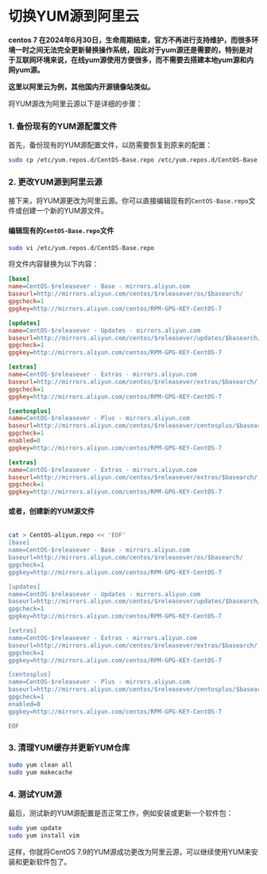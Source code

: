 # 切换YUM源到阿里云

**centos 7 在2024年6月30日，生命周期结束，官方不再进行支持维护，而很多环境一时之间无法完全更新替换操作系统，因此对于yum源还是需要的，特别是对于互联网环境来说，在线yum源使用方便很多，而不需要去搭建本地yum源和内网yum源。**

**这里以阿里云为例，其他国内开源镜像站类似。**

将YUM源改为阿里云源以下是详细的步骤：

### 1. 备份现有的YUM源配置文件

首先，备份现有的YUM源配置文件，以防需要恢复到原来的配置：

```bash
sudo cp /etc/yum.repos.d/CentOS-Base.repo /etc/yum.repos.d/CentOS-Base.repo.bak
```

### 2. 更改YUM源到阿里云源

接下来，将YUM源更改为阿里云源。你可以直接编辑现有的`CentOS-Base.repo`文件或创建一个新的YUM源文件。

#### 编辑现有的`CentOS-Base.repo`文件

```bash
sudo vi /etc/yum.repos.d/CentOS-Base.repo
```

将文件内容替换为以下内容：

```ini
[base]
name=CentOS-$releasever - Base - mirrors.aliyun.com
baseurl=http://mirrors.aliyun.com/centos/$releasever/os/$basearch/
gpgcheck=1
gpgkey=http://mirrors.aliyun.com/centos/RPM-GPG-KEY-CentOS-7

[updates]
name=CentOS-$releasever - Updates - mirrors.aliyun.com
baseurl=http://mirrors.aliyun.com/centos/$releasever/updates/$basearch/
gpgcheck=1
gpgkey=http://mirrors.aliyun.com/centos/RPM-GPG-KEY-CentOS-7

[extras]
name=CentOS-$releasever - Extras - mirrors.aliyun.com
baseurl=http://mirrors.aliyun.com/centos/$releasever/extras/$basearch/
gpgcheck=1
gpgkey=http://mirrors.aliyun.com/centos/RPM-GPG-KEY-CentOS-7

[centosplus]
name=CentOS-$releasever - Plus - mirrors.aliyun.com
baseurl=http://mirrors.aliyun.com/centos/$releasever/centosplus/$basearch/
gpgcheck=1
enabled=0
gpgkey=http://mirrors.aliyun.com/centos/RPM-GPG-KEY-CentOS-7

[extras]
name=CentOS-$releasever - Extras - mirrors.aliyun.com
baseurl=http://mirrors.aliyun.com/centos/$releasever/extras/$basearch/
gpgcheck=1
gpgkey=http://mirrors.aliyun.com/centos/RPM-GPG-KEY-CentOS-7
```

#### 或者，创建新的YUM源文件

```bash

cat > CentOS-aliyun.repo << 'EOF'
[base]
name=CentOS-$releasever - Base - mirrors.aliyun.com
baseurl=http://mirrors.aliyun.com/centos/$releasever/os/$basearch/
gpgcheck=1
gpgkey=http://mirrors.aliyun.com/centos/RPM-GPG-KEY-CentOS-7

[updates]
name=CentOS-$releasever - Updates - mirrors.aliyun.com
baseurl=http://mirrors.aliyun.com/centos/$releasever/updates/$basearch/
gpgcheck=1
gpgkey=http://mirrors.aliyun.com/centos/RPM-GPG-KEY-CentOS-7

[extras]
name=CentOS-$releasever - Extras - mirrors.aliyun.com
baseurl=http://mirrors.aliyun.com/centos/$releasever/extras/$basearch/
gpgcheck=1
gpgkey=http://mirrors.aliyun.com/centos/RPM-GPG-KEY-CentOS-7

[centosplus]
name=CentOS-$releasever - Plus - mirrors.aliyun.com
baseurl=http://mirrors.aliyun.com/centos/$releasever/centosplus/$basearch/
gpgcheck=1
enabled=0
gpgkey=http://mirrors.aliyun.com/centos/RPM-GPG-KEY-CentOS-7

EOF
```

### 3. 清理YUM缓存并更新YUM仓库

```bash
sudo yum clean all
sudo yum makecache
```

### 4. 测试YUM源

最后，测试新的YUM源配置是否正常工作，例如安装或更新一个软件包：

```bash
sudo yum update
sudo yum install vim
```

这样，你就将CentOS 7.9的YUM源成功更改为阿里云源，可以继续使用YUM来安装和更新软件包了。